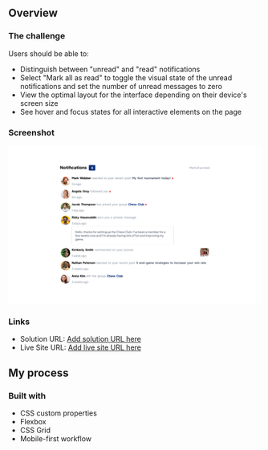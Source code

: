 ## Overview

### The challenge

Users should be able to:

- Distinguish between "unread" and "read" notifications
- Select "Mark all as read" to toggle the visual state of the unread notifications and set the number of unread messages to zero
- View the optimal layout for the interface depending on their device's screen size
- See hover and focus states for all interactive elements on the page

### Screenshot

![](./screenshot.png)

### Links

- Solution URL: [Add solution URL here](https://github.com/CharleyGordon/notifications-page-main)
- Live Site URL: [Add live site URL here](https://charleygordon.github.io/notifications-page-main/)

## My process

### Built with

- CSS custom properties
- Flexbox
- CSS Grid
- Mobile-first workflow
